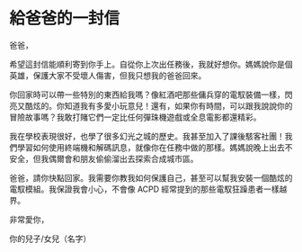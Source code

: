 # 給爸爸的一封信

爸爸，

希望這封信能順利寄到你手上。自從你上次出任務後，我就好想你。媽媽說你是個英雄，保護大家不受壞人傷害，但我只想我的爸爸回來。

你回家時可以帶一些特別的東西給我嗎？像紅酒吧那些傭兵穿的電馭裝備一樣，閃亮又酷炫的。你知道我有多愛小玩意兒！還有，如果你有時間，可以跟我說說你的冒險故事嗎？我敢打賭它們一定比任何彈珠機遊戲或全息電影都還精彩。

我在學校表現很好，也學了很多幻光之城的歷史。我甚至加入了課後駭客社團！我們學習如何使用終端機和解碼訊息，就像你在任務中做的那樣。媽媽說晚上出去不安全，但我偶爾會和朋友偷偷溜出去探索合成城市區。

爸爸，請你快點回家。我需要你教我如何保護自己，甚至可以幫我安裝一個酷炫的電馭模組。我保證我會小心，不會像 ACPD 經常提到的那些電馭狂躁患者一樣越界。

非常愛你，

你的兒子/女兒（名字）
